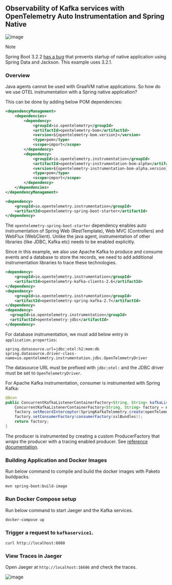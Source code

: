 ## Observability of Kafka services with OpenTelemetry Auto Instrumentation and Spring Native

![image](https://user-images.githubusercontent.com/4991449/140835427-c652c835-c90c-4864-9014-fcf5a45727b7.png)

> [!NOTE]
> Spring Boot 3.2.2 [has a bug](https://github.com/spring-projects/spring-boot/issues/39254) that prevents startup of native application using Spring Data and Jackson. This example uses 3.2.1.

### Overview

Java agents cannot be used with GraalVM native applications. So how do we use OTEL instrumentation with a Spring native application?

This can be done by adding below POM dependencies:

```xml
<dependencyManagement>
    <dependencies>
        <dependency>
            <groupId>io.opentelemetry</groupId>
            <artifactId>opentelemetry-bom</artifactId>
            <version>${opentelemetry-bom.version}</version>
            <type>pom</type>
            <scope>import</scope>
        </dependency>
        <dependency>
            <groupId>io.opentelemetry.instrumentation</groupId>
            <artifactId>opentelemetry-instrumentation-bom-alpha</artifactId>
            <version>${opentelemetry-instrumentation-bom-alpha.version}</version>
            <type>pom</type>
            <scope>import</scope>
        </dependency>
    </dependencies>
</dependencyManagement>

<dependency>
    <groupId>io.opentelemetry.instrumentation</groupId>
    <artifactId>opentelemetry-spring-boot-starter</artifactId>
</dependency>
```

The `opentelemetry-spring-boot-starter` dependency enables auto instrumentation of Spring Web (RestTemplate), Web MVC (Controllers) and WebFlux (WebClient). Unlike the java agent, instrumentation of other libraries (like JDBC, Kafka etc) needs to be enabled explicitly.

Since in this example, we also use Apache Kafka to produce and consume events and a database to store the records, we need to add additional instrumentation libraries to trace these technologies.

```xml
<dependency>
    <groupId>io.opentelemetry.instrumentation</groupId>
    <artifactId>opentelemetry-kafka-clients-2.6</artifactId>
</dependency>
<dependency>
    <groupId>io.opentelemetry.instrumentation</groupId>
    <artifactId>opentelemetry-spring-kafka-2.7</artifactId>
</dependency>
<dependency>
  <groupId>io.opentelemetry.instrumentation</groupId>
  <artifactId>opentelemetry-jdbc</artifactId>
</dependency>
```

For database instrumentation, we must add below entry in `application.properties`:

```properties
spring.datasource.url=jdbc:otel:h2:mem:db
spring.datasource.driver-class-name=io.opentelemetry.instrumentation.jdbc.OpenTelemetryDriver
```

The datasource URL must be prefixed with `jdbc:otel:` and the JDBC driver must be set to `OpenTelemetryDriver`.

For Apache Kafka instrumentation, consumer is instrumented with Spring Kafka:

```java
@Bean
public ConcurrentKafkaListenerContainerFactory<String, String> kafkaListenerContainerFactory(SslBundles sslBundles) {
    ConcurrentKafkaListenerContainerFactory<String, String> factory = new ConcurrentKafkaListenerContainerFactory<>();
    factory.setRecordInterceptor(SpringKafkaTelemetry.create(openTelemetry).createRecordInterceptor());
    factory.setConsumerFactory(consumerFactory(sslBundles));
    return factory;
}
```

The producer is instrumented by creating a custom ProducerFactory that _wraps_ the producer with a tracing enabled producer. See [reference documentation](https://github.com/open-telemetry/opentelemetry-java-instrumentation/tree/main/instrumentation/kafka/kafka-clients/kafka-clients-2.6/library#wrapping-clients).

### Building Application and Docker Images

Run below command to compile and build the docker images with Paketo buildpacks.

```shell
mvn spring-boot:build-image
```

### Run Docker Compose setup

Run below command to start Jaeger and the Kafka services.

```shell
docker-compose up
```

### Trigger a request to `kafkaservice1`.

```shell
curl http://localhost:8080
```

### View Traces in Jaeger

Open Jaeger at `http://localhost:16686` and check the traces.

![image](https://github.com/xsreality/spring-boot-tracing-demo/assets/4991449/ae44bf63-1fff-4284-990f-865891e5c5d2)

